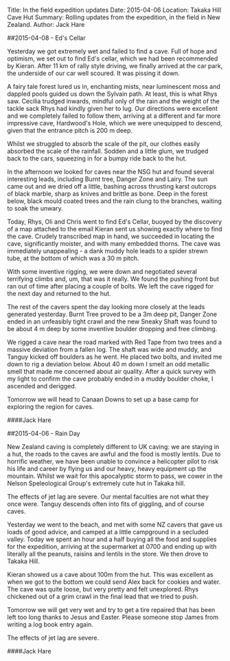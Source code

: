 Title: In the field expedition updates
Date: 2015-04-06
Location: Takaka Hill Cave Hut
Summary: Rolling updates from the expedition, in the field in New Zealand.
Author: Jack Hare

##2015-04-08 - Ed's Cellar

Yesterday we got extremely wet and failed to find a cave. Full of hope and
optimism, we set out to find Ed's cellar, which we had been recommended by
Kieran. After 11 km of rally style driving, we finally arrived at the car park,
the underside of our car well scoured. It was pissing it down.

A fairy tale forest lured us in, enchanting mists, near luminescent moss and
dappled pools guided us down the Sylvain path. At least, this is what Rhys
saw. Cecilia trudged inwards, mindful only of the rain and the weight of the
tackle sack Rhys had kindly given her to lug. Our directions were excellent and
we completely failed to follow them, arriving at a different and far more
impressive cave, Hardwood's Hole, which we were unequipped to descend, given
that the entrance pitch is 200 m deep.

Whilst we struggled to absorb the scale of the pit, our clothes easily absorbed
the scale of the rainfall. Sodden and a little glum, we trudged back to the
cars, squeezing in for a bumpy ride back to the hut.

In the afternoon we looked for caves near the NSG hut and found several
interesting leads, including Burnt tree, Danger Zone and Lairy. The sun came
out and we dried off a little, bashing across thrusting karst outcrops of black
marble, sharp as knives and brittle as bone. Deep in the forest below, black
mould coated trees and the rain clung to the branches, waiting to soak the
unwary.

Today, Rhys, Oli and Chris went to find Ed's Cellar, buoyed by the discovery of
a map attached to the email Kieran sent us showing exactly where to find the
cave. Crudely transcribed map in hand, we succeeded in locating the cave,
significantly moister, and with many embedded thorns. The cave was immediately
unappealing - a dank muddy hole leads to a spider strewn tube, at the bottom of
which was a 30 m pitch.

With some inventive rigging, we were down and negotiated several terrifying
climbs and, um, that was it really. We found the pushing front but ran out of
time after placing a couple of bolts. We left the cave rigged for the next day
and returned to the hut.

The rest of the cavers spent the day looking more closely at the leads
generated yesterday. Burnt Tree proved to be a 3m deep pit, Danger Zone ended
in an unfeasibly tight crawl and the new Sneaky Shaft was found to be about
4 m deep by some inventive boulder dropping and free climbing.

We rigged a cave near the road marked with Red Tape from two trees and
a massive deviation from a fallen log. The shaft was wide and muddy, and Tanguy
kicked off boulders as he went. He placed two bolts, and invited me down to rig
a deviation below. About 40 m down I smelt an odd metallic smell that made me
concerned about air quality. After a quick survey with my light to confirm the
cave probably ended in a muddy boulder choke, I ascended and derigged.

Tomorrow we will head to Canaan Downs to set up a base camp for exploring the
region for caves.

####Jack Hare

##2015-04-06 - Rain Day

New Zealand caving is completely different to UK caving: we are staying in
a hut, the roads to the caves are awful and the food is mostly lentils. Due to
horrific weather, we have been unable to convince a helicopter pilot to risk
his life and career by flying us and our heavy, heavy equipment up the
mountain. Whilst we wait for this apocalyptic storm to pass, we cower in the
Nelson Speleological Group's extremely cute hut in Takaka hill.

The effects of jet lag are severe. Our mental faculties are not what they once
were. Tanguy descends often into fits of giggling, and of course caves.

Yesterday we went to the beach, and met with some NZ cavers that gave us loads
of good advice, and camped at a little campground in a secluded valley. Today
we spent an hour and a half buying all the food and supplies for the
expedition, arriving at the supermarket at 0700 and ending up with literally
all the peanuts, raisins and lentils in the store. We then drove to Takaka
Hill.

Kieran showed us a cave about 100m from the hut. This was excellent as when we
got to the bottom we could send Alex back for cookies and water. The cave was
quite loose, but very pretty and felt unexplored. Rhys chickened out of a grim
crawl in the final lead that we tried to push.

Tomorrow we will get very wet and try to get a tire repaired that has been left
too long thanks to Jesus and Easter. Please someone stop James from writing
a log book entry again.

The effects of jet lag are severe.

####Jack Hare

